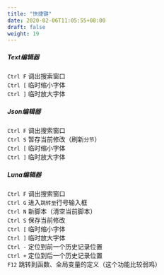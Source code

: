 ```yaml
---
title: "快捷键"
date: 2020-02-06T11:05:55+08:00
draft: false
weight: 19
---
```


##### Text编辑器

`Ctrl F` 调出搜索窗口  
`Ctrl [` 临时缩小字体  
`Ctrl ]` 临时放大字体  

##### Json编辑器

`Ctrl F` 调出搜索窗口  
`Ctrl S` 暂存当前修改（刷新`分节`）  
`Ctrl [` 临时缩小字体  
`Ctrl ]` 临时放大字体  

##### Luna编辑器

`Ctrl F` 调出搜索窗口  
`Ctrl G` 进入`跳转至`行号输入框  
`Ctrl N` 新脚本（清空当前脚本）  
`Ctrl S` 保存当前修改  
`Ctrl [` 临时缩小字体  
`Ctrl ]` 临时放大字体  
`Ctrl -` 定位到前一个历史记录位置  
`Ctrl +` 定位到后一个历史记录位置  
`F12`    跳转到函数、全局变量的定义（这个功能比较弱鸡）  
